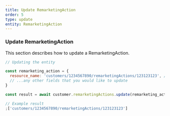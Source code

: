 ```yaml
---
title: Update RemarketingAction
order: 5
type: update
entity: RemarketingAction
---
```


### Update RemarketingAction

This section describes how to update a RemarketingAction.

```javascript
// Updating the entity

const remarketing_action = {
  resource_name: 'customers/1234567890/remarketingActions/123123123', // The resource_name is required
  // ...any other fields that you would like to update
}

const result = await customer.remarketingActions.update(remarketing_action)
```

```javascript
// Example result
;['customers/1234567890/remarketingActions/123123123']
```
